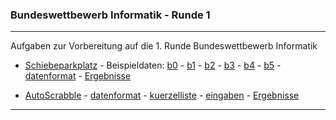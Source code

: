 ### Bundeswettbewerb Informatik - Runde 1
---

Aufgaben zur Vorbereitung auf die 1. Runde Bundeswettbewerb Informatik

- [Schiebeparkplatz](./schiebeparkplatz/schiebeparkplatz.png) -
Beispieldaten: 
[b0](./schiebeparkplatz/beispieldaten/parkplatz0.txt) -
[b1](./schiebeparkplatz/beispieldaten/parkplatz1.txt) - 
[b2](./schiebeparkplatz/beispieldaten/parkplatz2.txt) - 
[b3](./schiebeparkplatz/beispieldaten/parkplatz3.txt) - 
[b4](./schiebeparkplatz/beispieldaten/parkplatz4.txt) - 
[b5](./schiebeparkplatz/beispieldaten/parkplatz5.txt) -
[datenformat](schiebeparkplatz/beispieldaten/datenformat.md) -
[Ergebnisse](./schiebeparkplatz/schiebeparkplatz_ergebnisse.ipynb)


- [AutoScrabble](./autoscrabble/autoscrabble.png) -
[datenformat](./autoscrabble/datenformat.md) -
[kuerzelliste](./autoscrabble/kuerzelliste.txt) -
[eingaben](./autoscrabble/autoscrabble.txt) -
[Ergebnisse](./autoscrabble/autoscrabble_ergebnisse.ipynb)


 
----